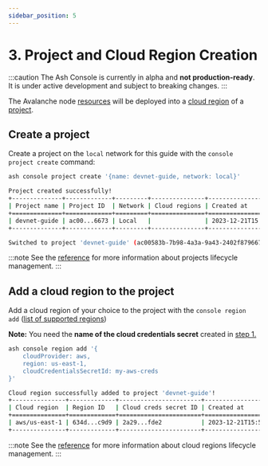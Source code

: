 ```yaml
---
sidebar_position: 5
---
```


# 3. Project and Cloud Region Creation

:::caution
The Ash Console is currently in alpha and **not production-ready**. It is under active development and subject to breaking changes.
:::

The Avalanche node [resources](/docs/console/glossary#resource) will be deployed into a [cloud region](/docs/console/glossary#cloud-region) of a [project](/docs/console/glossary#project).

## Create a project

Create a project on the `local` network for this guide with the `console project create` command:

```bash title="Command"
ash console project create '{name: devnet-guide, network: local}'
```

```bash title="Output"
Project created successfully!
+--------------+-------------+---------+---------------+------------------+
| Project name | Project ID  | Network | Cloud regions | Created at       |
+==============+=============+=========+===============+==================+
| devnet-guide | ac00...6673 | Local   |               | 2023-12-21T15:55 |
+--------------+-------------+---------+---------------+------------------+

Switched to project 'devnet-guide' (ac00583b-7b98-4a3a-9a43-2402f8796673)!
```

:::note
See the [reference](/docs/console/reference/project-management) for more information about projects lifecycle management.
:::

## Add a cloud region to the project

Add a cloud region of your choice to the project with the `console region add` ([list of supported regions](/docs/console/glossary#cloud-region))

**Note:** You need the **name of the cloud credentials secret** created in [step 1.](/docs/console/guides/local-network/cloud-credentials)

```bash title="Command"
ash console region add '{
	cloudProvider: aws,
	region: us-east-1,
	cloudCredentialsSecretId: my-aws-creds
}'
```

```bash title="Output"
Cloud region successfully added to project 'devnet-guide'!
+---------------+-------------+-----------------------+------------------+-----------+
| Cloud region  | Region ID   | Cloud creds secret ID | Created at       | Status    |
+===============+=============+=======================+==================+===========+
| aws/us-east-1 | 634d...c9d9 | 2a29...fde2           | 2023-12-21T15:56 | Available |
+---------------+-------------+-----------------------+------------------+-----------+
```

:::note
See the [reference](/docs/console/reference/resource-management) for more information about cloud regions lifecycle management.
:::
